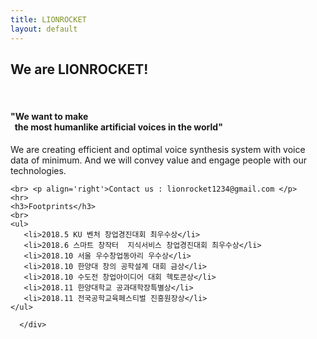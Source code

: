 ```yaml
---
title: LIONROCKET
layout: default
---
```


   <div class="content">
      <div class="container">
         <div class="post">
         <h2>We are LIONROCKET! </h2><br>
	<p class="intro"><h4>"We want to make <br> &nbsp;&nbsp;the most humanlike artificial voices in the world"</h4></p>
	<p>We are creating efficient and optimal voice synthesis system with voice data of minimum.
        And we will convey value and engage people with our technologies.</p>
				
    <br> <p align='right'>Contact us : lionrocket1234@gmail.com </p>
    <hr>
	<h3>Footprints</h3>
    <br>
    <ul>
       <li>2018.5 KU 벤처 창업경진대회 최우수상</li>
       <li>2018.6 스마트 창작터  지식서비스 창업경진대회 최우수상</li>
       <li>2018.10 서울 우수창업동아리 우수상</li>
       <li>2018.10 한양대 창의 공학설계 대회 금상</li>
       <li>2018.10 수도전 창업아이디어 대회 헥토콘상</li>
       <li>2018.11 한양대학교 공과대학장특별상</li>
       <li>2018.11 전국공학교육페스티벌 진흥원장상</li>
    </ul>

</div>

      </div>
   </div>